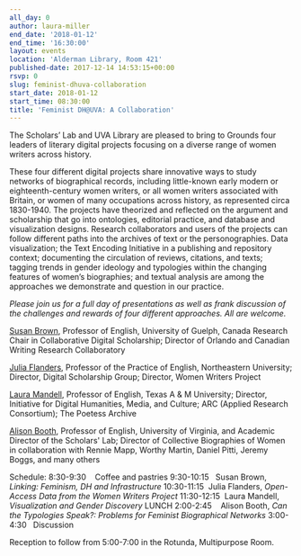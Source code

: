 ```yaml
---
all_day: 0
author: laura-miller
end_date: '2018-01-12'
end_time: '16:30:00'
layout: events
location: 'Alderman Library, Room 421'
published-date: 2017-12-14 14:53:15+00:00
rsvp: 0
slug: feminist-dhuva-collaboration
start_date: 2018-01-12
start_time: 08:30:00
title: 'Feminist DH@UVA: A Collaboration'
---
```


The Scholars’ Lab and UVA Library are pleased to bring to Grounds four leaders of literary digital projects focusing on a diverse range of women writers across history.

These four different digital projects share innovative ways to study networks of biographical records, including little-known early modern or eighteenth-century women writers, or all women writers associated with Britain, or women of many occupations across history, as represented circa 1830-1940. The projects have theorized and reflected on the argument and scholarship that go into ontologies, editorial practice, and database and visualization designs. Research collaborators and users of the projects can follow different paths into the archives of text or the personographies. Data visualization; the Text Encoding Initiative in a publishing and repository context; documenting the circulation of reviews, citations, and texts; tagging trends in gender ideology and typologies within the changing features of women’s biographies; and textual analysis are among the approaches we demonstrate and question in our practice.

_Please join us for a full day of presentations as well as frank discussion of the challenges and rewards of four different approaches. All are welcome._

[Susan Brown](http://www.uoguelph.ca/~sbrown/#about), Professor of English, University of Guelph, Canada Research Chair in Collaborative Digital Scholarship; Director of Orlando and Canadian Writing Research Collaboratory

[Julia Flanders](https://www.northeastern.edu/cssh/faculty/julia-flanders), Professor of the Practice of English, Northeastern University; Director, Digital Scholarship Group; Director, Women Writers Project

[Laura Mandell](https://english.tamu.edu/dr-laura-mandell/), Professor of English, Texas A & M University; Director, Initiative for Digital Humanities, Media, and Culture; ARC (Applied Research Consortium); The Poetess Archive

[Alison Booth](http://www.engl.virginia.edu/people/ab6j), Professor of English, University of Virginia, and Academic Director of the Scholars' Lab; Director of Collective Biographies of Women  in collaboration with Rennie Mapp, Worthy Martin, Daniel Pitti, Jeremy Boggs, and many others

Schedule:
8:30-9:30    Coffee and pastries
9:30-10:15   Susan Brown, _Linking: Feminism, DH and Infrastructure_
10:30-11:15  Julia Flanders, _Open-Access Data from the Women Writers Project_
11:30-12:15  Laura Mandell, _Visualization and Gender Discovery_
LUNCH
2:00-2:45    Alison Booth, _Can the Typologies Speak?: Problems for Feminist Biographical Networks_
3:00-4:30   Discussion

Reception to follow from 5:00-7:00 in the Rotunda, Multipurpose Room.
